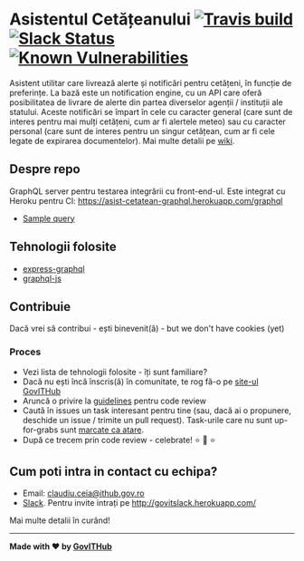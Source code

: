 # Asistentul Cetățeanului [![Travis build](https://travis-ci.org/gov-ithub/asistentul_cetateanului_frontend.svg?branch=master)](https://travis-ci.org/gov-ithub/asistentul_cetateanului_frontend) [![Slack Status](https://govitslack.herokuapp.com/badge.svg)](https://govitslack.herokuapp.com) [![Known Vulnerabilities](https://snyk.io/test/github/gov-ithub/asistentul_cetateanului_graphql_server/badge.svg)](https://snyk.io/test/github/gov-ithub/asistentul_cetateanului_graphql_server)  

Asistent utilitar care livrează alerte și notificări pentru cetățeni, în funcție de preferințe. La bază este un notification engine, cu un API care oferă posibilitatea de livrare de alerte din partea diverselor agenții / instituții ale statului. Aceste notificări se împart în cele cu caracter general (care sunt de interes pentru mai mulți cetățeni, cum ar fi alertele meteo) sau cu caracter personal (care sunt de interes pentru un singur cetățean, cum ar fi cele legate de expirarea documentelor). Mai multe detalii pe [wiki](https://github.com/gov-ithub/asistentul_cetateanului_frontend/wiki).

## Despre repo
GraphQL server pentru testarea integrării cu front-end-ul. Este integrat cu Heroku pentru CI: https://asist-cetatean-graphql.herokuapp.com/graphql

- [Sample query](https://asist-cetatean-graphql.herokuapp.com/graphql?query=query%7B%0A%20%20notifications%7B%0A%20%20%20%20title%2C%0A%20%20%20%20description%2C%0A%20%20%20%20source%7B%0A%20%20%20%20%20%20id%2C%0A%20%20%20%20%20%20name%0A%20%20%20%20%7D%0A%20%20%7D%0A%7D)

## Tehnologii folosite
- [express-graphql](https://github.com/graphql/express-graphql)
- [graphql-js](https://github.com/graphql/graphql-js)
 
## Contribuie

Dacă vrei să contribui - ești binevenit(ă) - but we don't have cookies (yet) 

### Proces
- Vezi lista de tehnologii folosite - îți sunt familiare?
- Dacă nu ești încă înscris(ă) în comunitate, te rog fă-o pe [site-ul GovITHub](http://ithub.gov.ro/formular-de-aplicatie/)
- Aruncă o privire la [guidelines](https://github.com/gov-ithub/guidelines/blob/master/CODE_REVIEW.md) pentru code review 
- Caută în issues un task interesant pentru tine (sau, dacă ai o propunere, deschide un issue / trimite un pull request). Task-urile care nu sunt up-for-grabs sunt [marcate ca atare](https://github.com/gov-ithub/asistentul_cetateanului_frontend/issues?q=is%3Aopen+is%3Aissue+label%3Aup-for-grabs).
- După ce trecem prin code review - celebrate! :star: :star2: :star:

## Cum poti intra in contact cu echipa?
- Email: claudiu.ceia@ithub.gov.ro
- [Slack](https://govithub.slack.com/messages/asist_cetatean/details/). Pentru invite intrați pe http://govitslack.herokuapp.com/ 

Mai multe detalii în curând! 

----------

**Made with :heart: by [GovITHub](http://ithub.gov.ro)**
